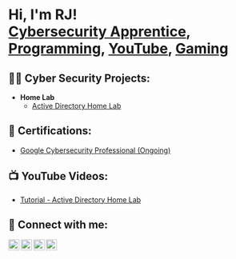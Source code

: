 <h1>Hi, I'm RJ! 
  <br/>
  <a href="https://www.linkedin.com/in/ieuan-phillips-54aa12216/">Cybersecurity Apprentice</a>,
  <a href="https://github.com/RJ-iiwii">Programming</a>,  
  <a href="https://www.youtube.com/@iiwii_">YouTube</a>, 
  <a href="https://steamcommunity.com/id/iiwii_/">Gaming</a>
</h1>

<h2>👨‍💻 Cyber Security Projects:</h2>

- <b>Home Lab</b>
  - [Active Directory Home Lab](https://github.com/RJ-iiwii/ActiveDirectoryLab)

<h2>📄 Certifications:</h2>

  - [Google Cybersecurity Professional (Ongoing)](...)

<h2>📺 YouTube Videos:</h2>

- [Tutorial - Active Directory Home Lab](https://www.youtube.com/)

<h2> 🤳 Connect with me:</h2>

[<img align="left" alt="JoshMadakor | YouTube" width="22px" src="https://cdn.jsdelivr.net/npm/simple-icons@v3/icons/youtube.svg" />][youtube]
[<img align="left" alt="JoshMadakor | Twitter" width="22px" src="https://cdn.jsdelivr.net/npm/simple-icons@v3/icons/twitter.svg" />][twitter]
[<img align="left" alt="JoshMadakor | LinkedIn" width="22px" src="https://cdn.jsdelivr.net/npm/simple-icons@v3/icons/linkedin.svg" />][linkedin]
[<img align="left" alt="JoshMadakor | Instagram" width="22px" src="https://cdn.jsdelivr.net/npm/simple-icons@v3/icons/instagram.svg" />][instagram]

[twitter]: https://twitter.com/joshmadakor
[youtube]: https://www.youtube.com/c/joshmadakor
[instagram]: https://www.instagram.com/joshmadakor/
[linkedin]: https://linkedin.com/in/joshmadakor

<!--
**joshmadakor1/joshmadakor1** is a ✨ _special_ ✨ repository because its `README.md` (this file) appears on your GitHub profile.

Here are some ideas to get you started:

- 🔭 I’m currently working on ...
- 🌱 I’m currently learning ...
- 👯 I’m looking to collaborate on ...
- 🤔 I’m looking for help with ...
- 💬 Ask me about ...
- 📫 How to reach me: ...
- 😄 Pronouns: ...
- ⚡ Fun fact: ...
-->
